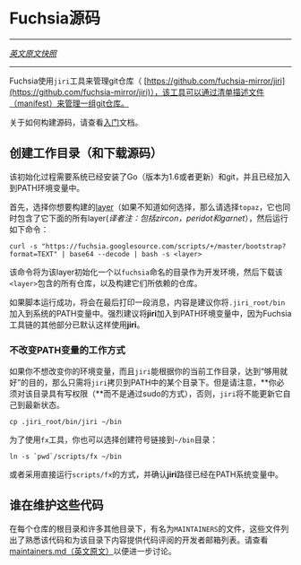 <!---
**Fuchsia Source
--->

# Fuchsia源码
---

[*英文原文快照*](https://github.com/fuchsia-mirror/docs/blob/d6693145a6db79ef6db798683c743e640f7d4f96/development/source_code/README.md)

---
<!---
Fuchsia uses the `jiri` tool to manage git repositories
[https://fuchsia.googlesource.com/jiri](https://fuchsia.googlesource.com/jiri).
This tool manages a set of repositories specified by a manifest.
--->
Fuchsia使用`jiri`工具来管理git仓库（
[https://github.com/fuchsia-mirror/jiri](https://github.com/fuchsia-mirror/jiri)），该工具可以通过清单描述文件（manifest）来管理一组git仓库。

<!---
For how to build, see Fuchsia's [Getting Started](/getting_started.md) doc.
--->
关于如何构建源码，请查看[入门](/docs/getting_started.md)文档。

<!---
## Creating a new checkout
--->
## 创建工作目录（和下载源码）

<!---
The bootstrap procedure requires that you have Go 1.6 or newer and Git
installed and on your PATH.
--->
该初始化过程需要系统已经安装了Go（版本为1.6或者更新）和git，并且已经加入到PATH环境变量中。

<!---
First, select the [layer](layers.md) of the system you wish to build. (If you're
unsure, select `topaz`, which contains the lower layers). Then, run the
following command:
--->
首先，选择你想要构建的[layer](layers.md)（如果不知道如何选择，那么请选择`topaz`，它也同时包含了它下面的所有layer(*译者注：包括zircon，peridot和garnet*），然后运行如下命令：

<!---
```
curl -s "https://fuchsia.googlesource.com/scripts/+/master/bootstrap?format=TEXT" | base64 --decode | bash -s <layer>
```
--->
```
curl -s "https://fuchsia.googlesource.com/scripts/+/master/bootstrap?format=TEXT" | base64 --decode | bash -s <layer>
```

<!---
This script will bootstrap a development environment for the given layer
by first creating directories `fuchsia`, then downloading repositories for
`<layer>` as well as dependent repositories required in building `<layer>`.

Upon success, the script should print a message
recommending that you add the `.jiri_root/bin` directory to your PATH. Adding
**jiri** to your PATH is strongly recommended and is assumed by other parts of the
Fuchsia toolchain.
--->
该命令将为该layer初始化一个以`fuchsia`命名的目录作为开发环境，然后下载该`<layer>`包含的所有仓库，以及构建它们所依赖的仓库。

如果脚本运行成功，将会在最后打印一段消息，内容是建议你将`.jiri_root/bin`加入到系统的PATH变量中。强烈建议将**jiri**加入到PATH环境变量中，因为Fuchsia工具链的其他部分已默认这样使用**jiri**。

<!--
### Working without altering your PATH

If you don't like having to mangle your environment variables, and you want
`jiri` to "just work" depending on your current working directory, just copy
`jiri` into your PATH.  However, **you must have write access** (without `sudo`)
to the **directory** into which you copy `jiri`.  If you don't, then `jiri`
will not be able to keep itself up-to-date.
--->
### 不改变PATH变量的工作方式

如果你不想改变你的环境变量，而且`jiri`能根据你的当前工作目录，达到“够用就好”的目的，那么只需将`jiri`拷贝到PATH中的某个目录下。但是请注意，**你必须对该目录具有写权限（**而不是通过sudo的方式），否则，`jiri`将不能更新它自己到最新状态。

<!---
```
cp .jiri_root/bin/jiri ~/bin
```

To use the `fx` tool, you can either symlink it into your `~/bin` directory:

```
ln -s `pwd`/scripts/fx ~/bin
```
--->
```
cp .jiri_root/bin/jiri ~/bin
```

为了使用`fx`工具，你也可以选择创建符号链接到`~/bin`目录：

```
ln -s `pwd`/scripts/fx ~/bin
```

<!---
or just run the tool directly as `scripts/fx`. Make sure you have **jiri** in
your PATH.
--->
或者采用直接运行`scripts/fx`的方式，并确认**jiri**路径已经在PATH系统变量中。

<!---
## Who works on the code
--->
## 谁在维护这些代码

<!---
In the root of every repository and in many other directories are
MAINTAINERS files. These list email addresses of individuals who are
familiar with and can provide code review for the contents of the
containing directory. See [maintainers.md](maintainers.md) for more
discussion.**
--->
在每个仓库的根目录和许多其他目录下，有名为`MAINTAINERS`的文件，这些文件列出了熟悉该代码和为该目录下内容提供代码评阅的开发者邮箱列表。请查看[maintainers.md（英文原文）](https://github.com/fuchsia-mirror/docs/blob/d6693145a6db79ef6db798683c743e640f7d4f96/development/source_code/maintainers.md)以便进一步讨论。
